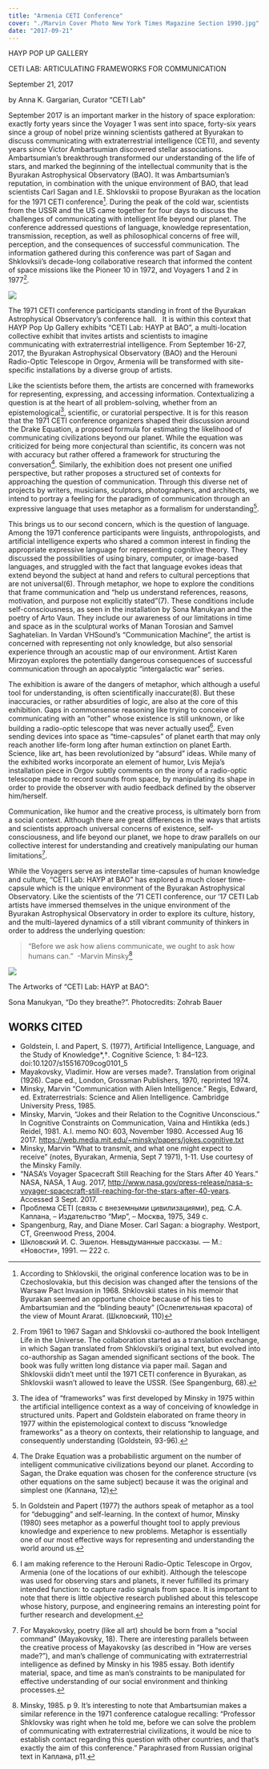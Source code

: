 ```yaml
---
title: "Armenia CETI Conference"
cover: "./Marvin Cover Photo New York Times Magazine Section 1990.jpg"
date: "2017-09-21"
---
```


HAYP POP UP GALLERY

CETI LAB: ARTICULATING FRAMEWORKS FOR COMMUNICATION

September 21, 2017

by Anna K. Gargarian, Curator “CETI Lab”

September 2017 is an important marker in the history of space exploration: exactly forty years since the Voyager 1 was sent into space, forty-six years since a group of nobel prize winning scientists gathered at Byurakan to discuss communicating with extraterrestrial intelligence (CETI), and seventy years since Victor Ambartsumian discovered stellar associations.
Ambartsumian’s breakthrough transformed our understanding of the life of stars, and marked the beginning of the intellectual community that is the Byurakan Astrophysical Observatory (BAO). It was Ambartsumian’s reputation, in combination with the unique environment of BAO, that lead scientists Carl Sagan and I.E. Shklovskii to propose Byurakan as the location for the 1971 CETI conference[^1]. During the peak of the cold war, scientists from the USSR and the US came together for four days to discuss the challenges of communicating with intelligent life beyond our planet. The conference addressed questions of language, knowledge representation, transmission, reception, as well as philosophical concerns of free will, perception, and the consequences of successful communication. The information gathered during this conference was part of Sagan and Shklovksii’s decade-long collaborative research that informed the content of space missions like the Pioneer 10 in 1972, and Voyagers 1 and 2 in 1977[^2].

![](CETI-participants.jpg)

The 1971 CETI conference participants standing in front of the Byurakan Astrophysical Observatory’s conference hall.
 
It is within this context that HAYP Pop Up Gallery exhibits “CETI Lab: HAYP at BAO”, a multi-location collective exhibit that invites artists and scientists to imagine communicating with extraterrestrial intelligence. From September 16-27, 2017, the Byurakan Astrophysical Observatory (BAO) and the Herouni Radio-Optic Telescope in Orgov, Armenia will be transformed with site-specific installations by a diverse group of artists. 

Like the scientists before them, the artists are concerned with frameworks for representing, expressing, and accessing information. Contextualizing a question is at the heart of all problem-solving, whether from an epistemological[^3], scientific, or curatorial perspective. It is for this reason that the 1971 CETI conference organizers shaped their discussion around the Drake Equation, a proposed formula for estimating the likelihood of communicating civilizations beyond our planet. While the equation was criticized for being more conjectural than scientific, its concern was not with accuracy but rather offered a framework for structuring the conversation[^4]. Similarly, the exhibition does not present one unified perspective, but rather proposes a structured set of contexts for approaching the question of communication. Through this diverse net of projects by writers, musicians, sculptors, photographers, and architects, we intend to portray a feeling for the paradigm of communication through an expressive language that uses metaphor as a formalism for understanding[^5].

This brings us to our second concern, which is the question of language. Among the 1971 conference participants were linguists, anthropologists, and artificial intelligence experts who shared a common interest in finding the appropriate expressive language for representing cognitive theory. They discussed the possibilities of using binary, computer, or image-based languages, and struggled with the fact that language evokes ideas that extend beyond the subject at hand and refers to cultural perceptions that are not universal(6). Through metaphor, we hope to explore the conditions that frame communication and “help us understand references, reasons, motivation, and purpose not explicitly stated”(7). These conditions include self-consciousness, as seen in the installation by Sona Manukyan and the poetry of Arto Vaun. They include our awareness of our limitations in time and space as in the sculptural works of Manan Torosian and Samvel Saghatelian. In Vardan VHSound’s “Communication Machine”, the artist is concerned with representing not only knowledge, but also sensorial experience through an acoustic map of our environment. Artist Karen Mirzoyan explores the potentially dangerous consequences of successful communication through an apocalyptic “intergalactic war” series.

The exhibition is aware of the dangers of metaphor, which although a useful tool for understanding, is often scientifically inaccurate(8). But these inaccuracies, or rather absurdities of logic, are also at the core of this exhibition. Gaps in commonsense reasoning like trying to conceive of communicating with an “other” whose existence is still unknown, or like building a radio-optic telescope that was never actually used[^9]. Even sending devices into space as “time-capsules” of planet earth that may only reach another life-form long after human extinction on planet Earth. Science, like art, has been revolutionized by “absurd” ideas. While many of the exhibited works incorporate an element of humor, Lvis Mejía’s installation piece in Orgov subtly comments on the irony of a radio-optic telescope made to record sounds from space, by manipulating its shape in order to provide the observer with audio feedback defined by the observer him/herself.

Communication, like humor and the creative process, is ultimately born from a social context. Although there are great differences in the ways that artists and scientists approach universal concerns of existence, self-consciousness, and life beyond our planet, we hope to draw parallels on our collective interest for understanding and creatively manipulating our human limitations[^10].

While the Voyagers serve as interstellar time-capsules of human knowledge and culture, “CETI Lab: HAYP at BAO” has explored a much closer time-capsule which is the unique environment of the Byurakan Astrophysical Observatory. Like the scientists of the ’71 CETI conference, our ’17 CETI Lab artists have immersed themselves in the unique environment of the Byurakan Astrophysical Observatory in order to explore its culture, history, and the multi-layered dynamics of a still vibrant community of thinkers in order to address the underlying question:  

> “Before we ask how aliens communicate, we ought to ask how humans can.”  -Marvin Minsky[^11]

![](HAYP-at-BAO.jpg)

The Artworks of “CETI Lab: HAYP at BAO”:

Sona Manukyan, “Do they breathe?”. Photocredits: Zohrab Bauer

[^1]: According to Shklovskii, the original conference location was to be in Czechoslovakia, but this decision was changed after the tensions of the Warsaw Pact Invasion in 1968. Shklovskii states in his memoir that Byurakan seemed an opportune choice because of his ties to Ambartsumian and the “blinding beauty” (Ослепительная красота) of the view of Mount Ararat. (Шкловский, 110)
[^2]: From 1961 to 1967 Sagan and Shklovskii co-authored the book Intelligent Life in the Universe. The collaboration started as a translation exchange, in which Sagan translated from Shklovskii’s original text, but evolved into co-authorship as Sagan amended significant sections of the book. The book was fully written long distance via paper mail. Sagan and Shklovskii didn’t meet until the 1971 CETI conference in Byurakan, as Shklovskii wasn’t allowed to leave the USSR. (See Spangenburg, 68).
[^3]: The idea of “frameworks” was first developed by Minsky in 1975 within the artificial intelligence context as a way of conceiving of knowledge in structured units. Papert and Goldstein elaborated on frame theory in 1977 within the epistemological context to discuss “knowledge frameworks” as a theory on contexts, their relationship to language, and consequently understanding (Goldstein, 93-96).
[^4]: The Drake Equation was a probabilistic argument on the number of intelligent communicative civilizations beyond our planet. According to Sagan, the Drake equation was chosen for the conference structure (vs other equations on the same subject) because it was the original and simplest one (Каплана, 12)
[^5]: In Goldstein and Papert (1977) the authors speak of metaphor as a tool for “debugging” and self-learning. In the context of humor, Minsky (1980) sees metaphor as a powerful thought tool to apply previous knowledge and experience to new problems. Metaphor is essentially one of our most effective ways for representing and understanding the world around us.
[^6]: Goldstein & Papert, 96
[^7]: Goldstein & Papert, 101
[^8]: Minsky (1980)
[^9]: I am making reference to the Herouni Radio-Optic Telescope in Orgov, Armenia (one of the locations of our exhibit). Although the telescope was used for observing stars and planets, it never fulfilled its primary intended function: to capture radio signals from space. It is important to note that there is little objective research published about this telescope whose history, purpose, and engineering remains an interesting point for further research and development.
[^10]: For Mayakovsky, poetry (like all art) should be born from a “social command” (Mayakovsky, 18). There are interesting parallels between the creative process of Mayakovsky (as described in “How are verses made?”), and man’s challenge of communicating with extraterrestrial intelligence as defined by Minsky in his 1985 essay. Both identify material, space, and time as man’s constraints to be manipulated for effective understanding of our social environment and thinking processes.
[^11]: Minsky, 1985. p 9. It’s interesting to note that Ambartsumian makes a similar reference in the 1971 conference catalogue recalling: “Professor Shklovsky was right when he told me, before we can solve the problem of communicating with extraterrestrial civilizations, it would be nice to establish contact regarding this question with other countries, and that’s exactly the aim of this conference.” Paraphrased from Russian original text in Каплана, p11.

## WORKS CITED

* Goldstein, I. and Papert, S. (1977), Artificial Intelligence, Language, and the Study of Knowledge*,†. Cognitive Science, 1: 84–123. doi:10.1207/s15516709cog0101_5
* Mayakovsky, Vladimir. How are verses made?. Translation from original (1926). Cape ed., London, Grossman Publishers, 1970, reprinted 1974.
* Minsky, Marvin “Communication with Alien Intelligence.” Regis, Edward, ed. Extraterrestrials: Science and Alien Intelligence. Cambridge University Press, 1985.
* Minsky, Marvin, “Jokes and their Relation to the Cognitive Unconscious.” In Cognitive Constraints on Communication, Vaina and Hintikka (eds.) Reidel, 1981. A.I. memo NO: 603, November 1980. Accessed Aug 16 2017. <https://web.media.mit.edu/~minsky/papers/jokes.cognitive.txt>
* Minsky, Marvin “What to transmit, and what one might expect to receive” (notes, Byurakan, Armenia, Sept 7 1971), 1-11. Use courtesy of the Minsky Family.
* “NASA’s Voyager Spacecraft Still Reaching for the Stars After 40 Years.” NASA, NASA, 1 Aug. 2017, <http://www.nasa.gov/press-release/nasa-s-voyager-spacecraft-still-reaching-for-the-stars-after-40-years>. Accessed 3 Sept. 2017.
* Проблема CETI (связь с внеземными цивилизациями), ред. С.А. Каплана, – Издательство “Мир”, – Москва, 1975, 349 с.
* Spangenburg, Ray, and Diane Moser. Carl Sagan: a biography. Westport, CT, Greenwood Press, 2004.
* Шкловский И. С. Эшелон. Невыдуманные рассказы. — М.: «Новости», 1991. — 222 с.
